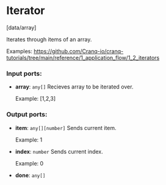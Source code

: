 # Iterator

[data/array]

Iterates through items of an array.


Examples:
https://github.com/Cranq-io/cranq-tutorials/tree/main/reference/1_application_flow/1_2_iterators

### Input ports:

* __array__: `any[]`
    Recieves array to be iterated over.
    
    Example:
    [1,2,3]
    



### Output ports:

* __item__: `any[][number]`
    Sends current item.
    
    Example:
    1



* __index__: `number`
    Sends current index.
    
    Example:
    0



* __done__: `any[]`


